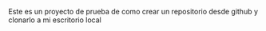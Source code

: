 Este es un proyecto de prueba de como crear un repositorio desde github y clonarlo a mi escritorio local


